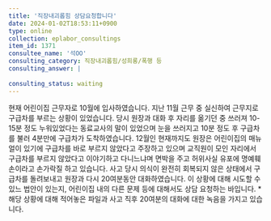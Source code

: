 ```yaml
---
title: '직장내괴롭힘 상담요청합니다'
date: 2024-01-02T18:53:11+0900
type: online
collection: eplabor_consultings
item_id: 1371
consultee_name: '석OO'
consulting_category: 직장내괴롭힘/성희롱/폭행 등
consulting_answer: |
    
consulting_status: waiting
---
```


현재 어린이집 근무자로 10월에 입사하였습니다. 지난 11월 근무 중 실신하여 근무지로 구급차를 부르는 상황이 있었습니다. 당시 원장과 대화 후 자리를 옮기던 중 쓰러져 10-15분 정도 누워있었다는 동료교사의 말이 있었으며 눈을 쓰러지고 10분 정도 후 구급차를 불러 4분만에 구급차가 도착하였습니다. 12월인 현재까지도 원장은 어린이집의 매뉴얼이 있기에 구급차를 바로 부르지 않았다고 주장하고 있으며 교직원이 모인 자리에서 구급차를 부르지 않았다고 이야기하고 다니느냐며 면박을 주고 허위사실 유포에 명예훼손이라고 손가락질 하고 있습니다. 사고 당시 의식이 완전히 회복되지 않은 상태에서 구급차를 돌려보내고 원장과 다시 20여분동안 대화하였습니다. 이 상황에 대해 시도할 수 있느 법안이 있는지, 어린이집 내의 다른 문제 등에 대해서도 상담 요청하는 바입니다. *해당 상황에 대해 적어놓은 파일과 사고 직후 20여분의 대화에 대한 녹음을 가지고 있습니다.
